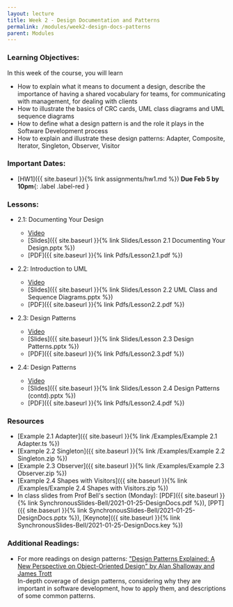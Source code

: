 ```yaml
---
layout: lecture
title: Week 2 - Design Documentation and Patterns
permalink: /modules/week2-design-docs-patterns
parent: Modules
---
```

### Learning Objectives:

In this week of the course, you will learn
* How to explain what it means to document a design, describe the importance of having a shared vocabulary for teams, for communicating with management, for dealing with clients
* How to illustrate the basics of CRC cards, UML class diagrams and UML sequence diagrams
* How to define what a design pattern is and the role it plays in the Software Development process
* How to explain and illustrate these design patterns: Adapter, Composite, Iterator, Singleton, Observer, Visitor


### Important Dates:
* [HW1]({{ site.baseurl }}{% link assignments/hw1.md %}) **Due Feb 5 by 10pm**{: .label .label-red }

### Lessons:
* 2.1: Documenting Your Design

    * [Video](https://northeastern.instructure.com/courses/60188/modules/items/5478934)
    * [Slides]({{ site.baseurl }}{% link Slides/Lesson 2.1 Documenting Your Design.pptx %}) 
    * [PDF]({{ site.baseurl }}{% link Pdfs/Lesson2.1.pdf %})

* 2.2: Introduction to UML
    * [Video](https://northeastern.instructure.com/courses/60188/modules/items/5478936)
    * [Slides]({{ site.baseurl }}{% link Slides/Lesson 2.2 UML Class and Sequence Diagrams.pptx %})
    * [PDF]({{ site.baseurl }}{% link Pdfs/Lesson2.2.pdf %})
    
* 2.3: Design Patterns
    * [Video](https://northeastern.instructure.com/courses/60188/modules/items/5482871)
    * [Slides]({{ site.baseurl }}{% link Slides/Lesson 2.3 Design Patterns.pptx %})
    * [PDF]({{ site.baseurl }}{% link Pdfs/Lesson2.3.pdf %})
    
* 2.4: Design Patterns
    * [Video](https://northeastern.instructure.com/courses/60188/modules/items/5482872)
    * [Slides]({{ site.baseurl }}{% link Slides/Lesson 2.4 Design Patterns (contd).pptx %})
    * [PDF]({{ site.baseurl }}{% link Pdfs/Lesson2.4.pdf %})  


### Resources
* [Example 2.1 Adapter]({{ site.baseurl }}{% link /Examples/Example 2.1 Adapter.ts %})
* [Example 2.2 Singleton]({{ site.baseurl }}{% link /Examples/Example 2.2 Singleton.zip %})
* [Example 2.3 Observer]({{ site.baseurl }}{% link /Examples/Example 2.3 Observer.zip %})
* [Example 2.4 Shapes with Visitors]({{ site.baseurl }}{% link /Examples/Example 2.4 Shapes with Visitors.zip %})
* In class slides from Prof Bell's section (Monday): [PDF]({{ site.baseurl }}{% link SynchronousSlides-Bell/2021-01-25-DesignDocs.pdf %}), [PPT]({{ site.baseurl }}{% link SynchronousSlides-Bell/2021-01-25-DesignDocs.pptx %}), [Keynote]({{ site.baseurl }}{% link SynchronousSlides-Bell/2021-01-25-DesignDocs.key %})


### Additional Readings:
* For more readings on design patterns: ["Design Patterns Explained: A New Perspective on Object-Oriented Design" by Alan Shalloway and James Trott](https://learning.oreilly.com/library/view/design-patterns-explained/0201715945/)<br />In-depth coverage of design patterns, considering why they are important in software development, how to apply them, and descriptions of some common patterns.
